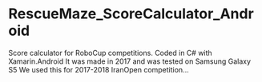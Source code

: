 # RescueMaze_ScoreCalculator_Android
 
Score calculator for RoboCup competitions.
Coded in C# with Xamarin.Android
 It was made in 2017 and was tested on Samsung Galaxy S5
We used this for 2017-2018 IranOpen competition...
